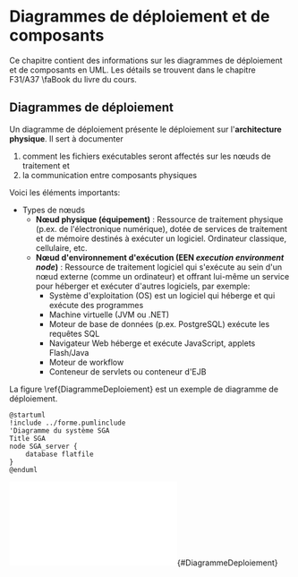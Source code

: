 # Diagrammes de déploiement et de composants

Ce chapitre contient des informations sur les diagrammes de déploiement et de composants en UML. Les détails se trouvent dans le chapitre F31/A37&nbsp;\faBook&nbsp;du livre du cours.

## Diagrammes de déploiement

Un diagramme de déploiement présente le déploiement sur l'**architecture physique**. Il sert à documenter

1. comment les fichiers exécutables seront affectés sur les nœuds de traitement et 
2. la communication entre composants physiques

Voici les éléments importants:

- Types de nœuds
  - **Nœud physique (équipement)** : Ressource de traitement physique (p.ex. de l'électronique numérique), dotée de services de traitement et de mémoire destinés à exécuter un logiciel. Ordinateur classique, cellulaire, etc.
  - **Nœud d'environnement d'exécution  (EEN *execution environment node*)** : Ressource de traitement logiciel qui s'exécute au sein d'un nœud externe (comme un ordinateur) et offrant lui-même un service pour héberger et exécuter d'autres logiciels, par exemple:
    - Système d'exploitation (OS) est un logiciel qui héberge et qui exécute des programmes
    - Machine virtuelle (JVM ou .NET)
    - Moteur de base de données (p.ex. PostgreSQL) exécute les requêtes SQL
    - Navigateur Web héberge et exécute JavaScript, applets Flash/Java
    - Moteur de workflow
    - Conteneur de servlets ou conteneur d'EJB

La figure&nbsp;\ref{DiagrammeDeploiement} est un exemple de diagramme de déploiement.


```{.plantuml hide-image=true plantuml-filename=build/images/DiagrammeDeploiement.pdf}
@startuml
!include ../forme.pumlinclude
'Diagramme du système SGA
Title SGA
node SGA_server {
    database flatfile
}
@enduml
```

![Diagramme de déploiement. [(PlantUML)]()](build/images/DiagrammeDeploiement.pdf){#DiagrammeDeploiement}

